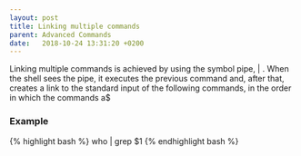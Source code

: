 ```yaml
---
layout: post
title: Linking multiple commands
parent: Advanced Commands
date:   2018-10-24 13:31:20 +0200
---
```


Linking multiple commands is achieved by using the symbol pipe, | .
When the shell sees the pipe, it executes the previous command and, after that, creates a link to the standard input of the following commands, in the order in which the commands a$

### Example

{% highlight bash %}
who | grep $1
{% endhighlight bash %}
